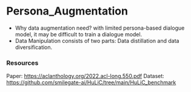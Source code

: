 # Persona_Augmentation
- Why data augmentation need? with limited persona-based dialogue model, it may be difficult to train a dialogue model.
- Data Manipulation consists of two parts: Data distillation and data diversification.




### Resources
Paper: https://aclanthology.org/2022.acl-long.550.pdf
Dataset: https://github.com/smilegate-ai/HuLiC/tree/main/HuLiC_benchmark
